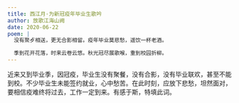 ```yaml
---
title: 西江月·为新冠疫年毕业生歌吟
author: 放歌江海山阙
date: 2020-06-22
poem: |
  没有聚歺相送，更无合影相留。疫年毕业莫悲愁，遥饮一杯老酒。

  季到花开花落，时来云卷云悠。秋光冠尽展歌喉，重到校园折柳。
---
```


近来又到毕业季，因冠疫，毕业生没有聚餐，没有合影，没有毕业联欢，甚至不能到校。不少毕业生未能签约就业，心中愁苦。在此时刻，应放下悲愁，坦然面对，要相信疫难终将过去，工作一定到来。有感于斯，特填此词。

